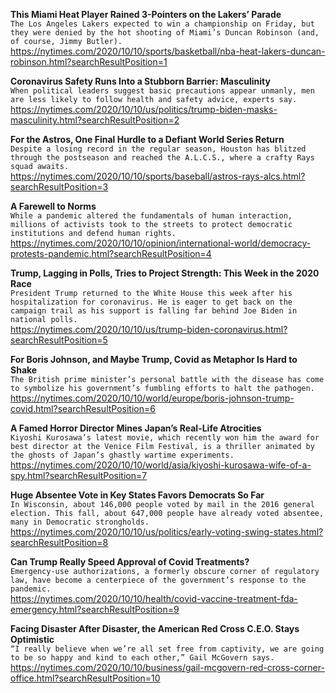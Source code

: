 **This Miami Heat Player Rained 3-Pointers on the Lakers’ Parade**\
`The Los Angeles Lakers expected to win a championship on Friday, but they were denied by the hot shooting of Miami’s Duncan Robinson (and, of course, Jimmy Butler).`\
https://nytimes.com/2020/10/10/sports/basketball/nba-heat-lakers-duncan-robinson.html?searchResultPosition=1

**Coronavirus Safety Runs Into a Stubborn Barrier: Masculinity**\
`When political leaders suggest basic precautions appear unmanly, men are less likely to follow health and safety advice, experts say.`\
https://nytimes.com/2020/10/10/us/politics/trump-biden-masks-masculinity.html?searchResultPosition=2

**For the Astros, One Final Hurdle to a Defiant World Series Return**\
`Despite a losing record in the regular season, Houston has blitzed through the postseason and reached the A.L.C.S., where a crafty Rays squad awaits.`\
https://nytimes.com/2020/10/10/sports/baseball/astros-rays-alcs.html?searchResultPosition=3

**A Farewell to Norms**\
`While a pandemic altered the fundamentals of human interaction, millions of activists took to the streets to protect democratic institutions and defend human rights.`\
https://nytimes.com/2020/10/10/opinion/international-world/democracy-protests-pandemic.html?searchResultPosition=4

**Trump, Lagging in Polls, Tries to Project Strength: This Week in the 2020 Race**\
`President Trump returned to the White House this week after his hospitalization for coronavirus. He is eager to get back on the campaign trail as his support is falling far behind Joe Biden in national polls.`\
https://nytimes.com/2020/10/10/us/trump-biden-coronavirus.html?searchResultPosition=5

**For Boris Johnson, and Maybe Trump, Covid as Metaphor Is Hard to Shake**\
`The British prime minister’s personal battle with the disease has come to symbolize his government’s fumbling efforts to halt the pathogen.`\
https://nytimes.com/2020/10/10/world/europe/boris-johnson-trump-covid.html?searchResultPosition=6

**A Famed Horror Director Mines Japan’s Real-Life Atrocities**\
`Kiyoshi Kurosawa’s latest movie, which recently won him the award for best director at the Venice Film Festival, is a thriller animated by the ghosts of Japan’s ghastly wartime experiments.`\
https://nytimes.com/2020/10/10/world/asia/kiyoshi-kurosawa-wife-of-a-spy.html?searchResultPosition=7

**Huge Absentee Vote in Key States Favors Democrats So Far**\
`In Wisconsin, about 146,000 people voted by mail in the 2016 general election. This fall, about 647,000 people have already voted absentee, many in Democratic strongholds.`\
https://nytimes.com/2020/10/10/us/politics/early-voting-swing-states.html?searchResultPosition=8

**Can Trump Really Speed Approval of Covid Treatments?**\
`Emergency-use authorizations, a formerly obscure corner of regulatory law, have become a centerpiece of the government’s response to the pandemic.`\
https://nytimes.com/2020/10/10/health/covid-vaccine-treatment-fda-emergency.html?searchResultPosition=9

**Facing Disaster After Disaster, the American Red Cross C.E.O. Stays Optimistic**\
`“I really believe when we’re all set free from captivity, we are going to be so happy and kind to each other,” Gail McGovern says.`\
https://nytimes.com/2020/10/10/business/gail-mcgovern-red-cross-corner-office.html?searchResultPosition=10

